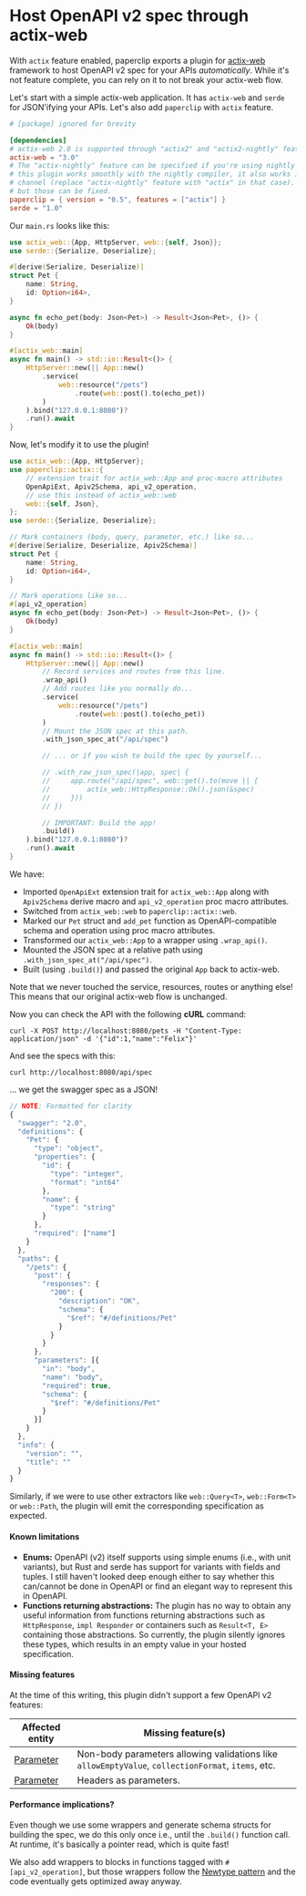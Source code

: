 # Host OpenAPI v2 spec through actix-web

With `actix` feature enabled, paperclip exports a plugin for [actix-web](https://github.com/actix/actix-web) framework to host OpenAPI v2 spec for your APIs *automatically*. While it's not feature complete, you can rely on it to not break your actix-web flow.

Let's start with a simple actix-web application. It has `actix-web` and `serde` for JSON'ifying your APIs. Let's also add `paperclip` with `actix` feature.

```toml
# [package] ignored for brevity

[dependencies]
# actix-web 2.0 is supported through "actix2" and "actix2-nightly" features
actix-web = "3.0"
# The "actix-nightly" feature can be specified if you're using nightly compiler. Even though
# this plugin works smoothly with the nightly compiler, it also works in stable
# channel (replace "actix-nightly" feature with "actix" in that case). There maybe compilation errors,
# but those can be fixed.
paperclip = { version = "0.5", features = ["actix"] }
serde = "1.0"
```

Our `main.rs` looks like this:

```rust
use actix_web::{App, HttpServer, web::{self, Json}};
use serde::{Serialize, Deserialize};

#[derive(Serialize, Deserialize)]
struct Pet {
    name: String,
    id: Option<i64>,
}

async fn echo_pet(body: Json<Pet>) -> Result<Json<Pet>, ()> {
    Ok(body)
}

#[actix_web::main]
async fn main() -> std::io::Result<()> {
    HttpServer::new(|| App::new()
        .service(
            web::resource("/pets")
                .route(web::post().to(echo_pet))
        )
    ).bind("127.0.0.1:8080")?
    .run().await
}
```

Now, let's modify it to use the plugin!

```rust
use actix_web::{App, HttpServer};
use paperclip::actix::{
    // extension trait for actix_web::App and proc-macro attributes
    OpenApiExt, Apiv2Schema, api_v2_operation,
    // use this instead of actix_web::web
    web::{self, Json},
};
use serde::{Serialize, Deserialize};

// Mark containers (body, query, parameter, etc.) like so...
#[derive(Serialize, Deserialize, Apiv2Schema)]
struct Pet {
    name: String,
    id: Option<i64>,
}

// Mark operations like so...
#[api_v2_operation]
async fn echo_pet(body: Json<Pet>) -> Result<Json<Pet>, ()> {
    Ok(body)
}

#[actix_web::main]
async fn main() -> std::io::Result<()> {
    HttpServer::new(|| App::new()
        // Record services and routes from this line.
        .wrap_api()
        // Add routes like you normally do...
        .service(
            web::resource("/pets")
                .route(web::post().to(echo_pet))
        )
        // Mount the JSON spec at this path.
        .with_json_spec_at("/api/spec")

        // ... or if you wish to build the spec by yourself...

        // .with_raw_json_spec(|app, spec| {
        //     app.route("/api/spec", web::get().to(move || {
        //         actix_web::HttpResponse::Ok().json(&spec)
        //     }))
        // })

        // IMPORTANT: Build the app!
        .build()
    ).bind("127.0.0.1:8080")?
    .run().await
}
```

We have:

 - Imported `OpenApiExt` extension trait for `actix_web::App` along with `Apiv2Schema` derive macro and `api_v2_operation` proc macro attributes.
 - Switched from `actix_web::web` to `paperclip::actix::web`.
 - Marked our `Pet` struct and `add_pet` function as OpenAPI-compatible schema and operation using proc macro attributes.
 - Transformed our `actix_web::App` to a wrapper using `.wrap_api()`.
 - Mounted the JSON spec at a relative path using `.with_json_spec_at("/api/spec")`.
 - Built (using `.build()`) and passed the original `App` back to actix-web.

Note that we never touched the service, resources, routes or anything else! This means that our original actix-web flow is unchanged.

Now you can check the API with the following **cURL** command:

```
curl -X POST http://localhost:8080/pets -H "Content-Type: application/json" -d '{"id":1,"name":"Felix"}'
```

And see the specs with this:

```
curl http://localhost:8080/api/spec
```

... we get the swagger spec as a JSON!

```js
// NOTE: Formatted for clarity
{
  "swagger": "2.0",
  "definitions": {
    "Pet": {
      "type": "object",
      "properties": {
        "id": {
          "type": "integer",
          "format": "int64"
        },
        "name": {
          "type": "string"
        }
      },
      "required": ["name"]
    }
  },
  "paths": {
    "/pets": {
      "post": {
        "responses": {
          "200": {
            "description": "OK",
            "schema": {
              "$ref": "#/definitions/Pet"
            }
          }
        }
      },
      "parameters": [{
        "in": "body",
        "name": "body",
        "required": true,
        "schema": {
          "$ref": "#/definitions/Pet"
        }
      }]
    }
  },
  "info": {
    "version": "",
    "title": ""
  }
}
```

Similarly, if we were to use other extractors like `web::Query<T>`, `web::Form<T>` or `web::Path`, the plugin will emit the corresponding specification as expected.

#### Known limitations

- **Enums:** OpenAPI (v2) itself supports using simple enums (i.e., with unit variants), but Rust and serde has support for variants with fields and tuples. I still haven't looked deep enough either to say whether this can/cannot be done in OpenAPI or find an elegant way to represent this in OpenAPI.
- **Functions returning abstractions:** The plugin has no way to obtain any useful information from functions returning abstractions such as `HttpResponse`, `impl Responder` or containers such as `Result<T, E>` containing those abstractions. So currently, the plugin silently ignores these types, which results in an empty value in your hosted specification.

#### Missing features

At the time of this writing, this plugin didn't support a few OpenAPI v2 features:

Affected entity | Missing feature(s)
--------------- | ---------------
[Parameter](https://github.com/OAI/OpenAPI-Specification/blob/master/versions/2.0.md#parameter-object) | Non-body parameters allowing validations like `allowEmptyValue`, `collectionFormat`, `items`, etc.
[Parameter](https://github.com/OAI/OpenAPI-Specification/blob/master/versions/2.0.md#parameter-object) | Headers as parameters.

#### Performance implications?

Even though we use some wrappers and generate schema structs for building the spec, we do this only once i.e., until the `.build()` function call. At runtime, it's basically a pointer read, which is quite fast!

We also add wrappers to blocks in functions tagged with `#[api_v2_operation]`, but those wrappers follow the [Newtype pattern](https://doc.rust-lang.org/stable/book/ch19-03-advanced-traits.html#using-the-newtype-pattern-to-implement-external-traits-on-external-types) and the code eventually gets optimized away anyway.
